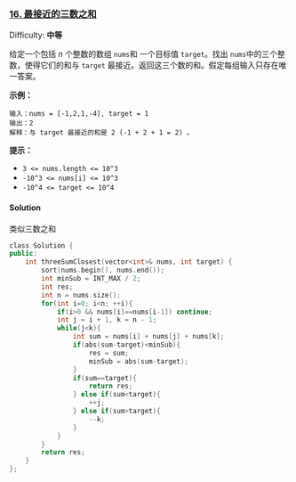 ### [16\. 最接近的三数之和](https://leetcode-cn.com/problems/3sum-closest/)

Difficulty: **中等**


给定一个包括 _n_ 个整数的数组 `nums`和 一个目标值 `target`。找出 `nums`中的三个整数，使得它们的和与 `target` 最接近。返回这三个数的和。假定每组输入只存在唯一答案。

**示例：**

```
输入：nums = [-1,2,1,-4], target = 1
输出：2
解释：与 target 最接近的和是 2 (-1 + 2 + 1 = 2) 。
```

**提示：**

*   `3 <= nums.length <= 10^3`
*   `-10^3 <= nums[i] <= 10^3`
*   `-10^4 <= target <= 10^4`


#### Solution

类似三数之和

```cpp
​class Solution {
public:
    int threeSumClosest(vector<int>& nums, int target) {
        sort(nums.begin(), nums.end());
        int minSub = INT_MAX / 2;
        int res;
        int n = nums.size();
        for(int i=0; i<n; ++i){
            if(i>0 && nums[i]==nums[i-1]) continue;
            int j = i + 1, k = n - 1;
            while(j<k){
                int sum = nums[i] + nums[j] + nums[k];
                if(abs(sum-target)<minSub){
                    res = sum;
                    minSub = abs(sum-target);
                }
                if(sum==target){
                    return res;
                } else if(sum<target){
                    ++j;
                } else if(sum>target){
                    --k;
                }
            }
        }
        return res;
    }
};
```